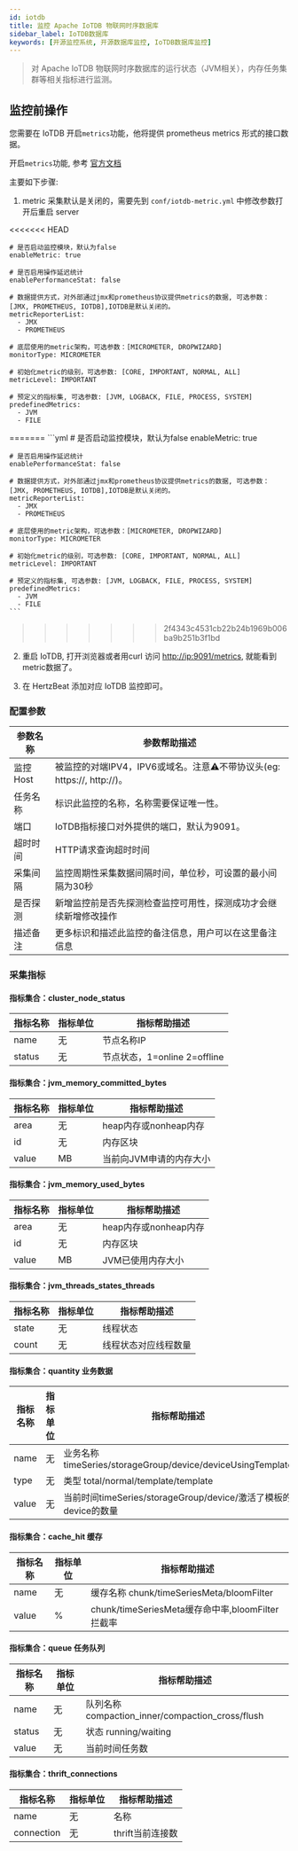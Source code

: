 ```yaml
---
id: iotdb  
title: 监控 Apache IoTDB 物联网时序数据库      
sidebar_label: IoTDB数据库    
keywords: [开源监控系统, 开源数据库监控, IoTDB数据库监控]
---
```


> 对 Apache IoTDB 物联网时序数据库的运行状态（JVM相关），内存任务集群等相关指标进行监测。

## 监控前操作

您需要在 IoTDB 开启`metrics`功能，他将提供 prometheus metrics 形式的接口数据。

开启`metrics`功能, 参考 [官方文档](https://iotdb.apache.org/zh/UserGuide/V0.13.x/Maintenance-Tools/Metric-Tool.html)

主要如下步骤:

1. metric 采集默认是关闭的，需要先到 `conf/iotdb-metric.yml` 中修改参数打开后重启 server

<<<<<<< HEAD
```properties
# 是否启动监控模块，默认为false
enableMetric: true

# 是否启用操作延迟统计
enablePerformanceStat: false

# 数据提供方式，对外部通过jmx和prometheus协议提供metrics的数据, 可选参数：[JMX, PROMETHEUS, IOTDB],IOTDB是默认关闭的。
metricReporterList:
  - JMX
  - PROMETHEUS

# 底层使用的metric架构，可选参数：[MICROMETER, DROPWIZARD]
monitorType: MICROMETER

# 初始化metric的级别，可选参数: [CORE, IMPORTANT, NORMAL, ALL]
metricLevel: IMPORTANT

# 预定义的指标集, 可选参数: [JVM, LOGBACK, FILE, PROCESS, SYSTEM]
predefinedMetrics:
  - JVM
  - FILE
```
=======
    ```yml
    # 是否启动监控模块，默认为false
    enableMetric: true
    
    # 是否启用操作延迟统计
    enablePerformanceStat: false
    
    # 数据提供方式，对外部通过jmx和prometheus协议提供metrics的数据, 可选参数：[JMX, PROMETHEUS, IOTDB],IOTDB是默认关闭的。
    metricReporterList:
      - JMX
      - PROMETHEUS
    
    # 底层使用的metric架构，可选参数：[MICROMETER, DROPWIZARD]
    monitorType: MICROMETER
    
    # 初始化metric的级别，可选参数: [CORE, IMPORTANT, NORMAL, ALL]
    metricLevel: IMPORTANT
    
    # 预定义的指标集, 可选参数: [JVM, LOGBACK, FILE, PROCESS, SYSTEM]
    predefinedMetrics:
      - JVM
      - FILE
    ```
>>>>>>> 2f4343c4531cb22b24b1969b006ba9b251b3f1bd

2. 重启 IoTDB, 打开浏览器或者用curl 访问 <http://ip:9091/metrics>, 就能看到metric数据了。

3. 在 HertzBeat 添加对应 IoTDB 监控即可。

### 配置参数

|  参数名称  |                        参数帮助描述                        |
|--------|------------------------------------------------------|
| 监控Host | 被监控的对端IPV4，IPV6或域名。注意⚠️不带协议头(eg: https://, http://)。 |
| 任务名称   | 标识此监控的名称，名称需要保证唯一性。                                  |
| 端口     | IoTDB指标接口对外提供的端口，默认为9091。                            |
| 超时时间   | HTTP请求查询超时时间                                         |
| 采集间隔   | 监控周期性采集数据间隔时间，单位秒，可设置的最小间隔为30秒                       |
| 是否探测   | 新增监控前是否先探测检查监控可用性，探测成功才会继续新增修改操作                     |
| 描述备注   | 更多标识和描述此监控的备注信息，用户可以在这里备注信息                          |

### 采集指标

#### 指标集合：cluster_node_status

|  指标名称  | 指标单位 |         指标帮助描述          |
|--------|------|-------------------------|
| name   | 无    | 节点名称IP                  |
| status | 无    | 节点状态，1=online 2=offline |

#### 指标集合：jvm_memory_committed_bytes

| 指标名称  | 指标单位 |      指标帮助描述      |
|-------|------|------------------|
| area  | 无    | heap内存或nonheap内存 |
| id    | 无    | 内存区块             |
| value | MB   | 当前向JVM申请的内存大小    |

#### 指标集合：jvm_memory_used_bytes

| 指标名称  | 指标单位 |      指标帮助描述      |
|-------|------|------------------|
| area  | 无    | heap内存或nonheap内存 |
| id    | 无    | 内存区块             |
| value | MB   | JVM已使用内存大小       |

#### 指标集合：jvm_threads_states_threads

| 指标名称  | 指标单位 |   指标帮助描述   |
|-------|------|------------|
| state | 无    | 线程状态       |
| count | 无    | 线程状态对应线程数量 |

#### 指标集合：quantity 业务数据

| 指标名称 | 指标单位 | 指标帮助描述         |
|--|------|----------------|
| name  | 无    | 业务名称 timeSeries/storageGroup/device/deviceUsingTemplate  |
| type  | 无    | 类型 total/normal/template/template  |
| value | 无    | 当前时间timeSeries/storageGroup/device/激活了模板的device的数量  |

#### 指标集合：cache_hit 缓存

| 指标名称  | 指标单位 |                  指标帮助描述                  |
|-------|------|------------------------------------------|
| name  | 无    | 缓存名称 chunk/timeSeriesMeta/bloomFilter    |
| value | %    | chunk/timeSeriesMeta缓存命中率,bloomFilter拦截率 |

#### 指标集合：queue 任务队列

|  指标名称  | 指标单位 |                    指标帮助描述                    |
|--------|------|----------------------------------------------|
| name   | 无    | 队列名称 compaction_inner/compaction_cross/flush |
| status | 无    | 状态 running/waiting                           |
| value  | 无    | 当前时间任务数                                      |

#### 指标集合：thrift_connections

|    指标名称    | 指标单位 |   指标帮助描述    |
|------------|------|-------------|
| name       | 无    | 名称          |
| connection | 无    | thrift当前连接数 |
